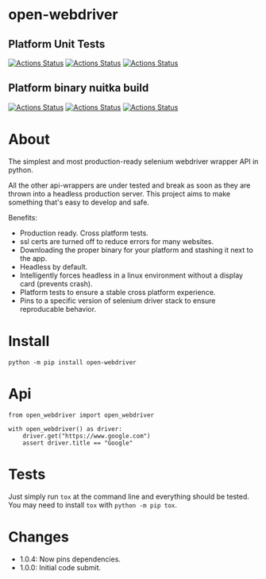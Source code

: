 # open-webdriver

## Platform Unit Tests
[![Actions Status](https://github.com/zackees/open-webdriver/workflows/MacOS_Tests/badge.svg)](https://github.com/zackees/open-webdriver/actions/workflows/test_macos.yml)
[![Actions Status](https://github.com/zackees/open-webdriver/workflows/Win_Tests/badge.svg)](https://github.com/zackees/open-webdriver/actions/workflows/test_win.yml)
[![Actions Status](https://github.com/zackees/open-webdriver/workflows/Ubuntu_Tests/badge.svg)](https://github.com/zackees/open-webdriver/actions/workflows/test_ubuntu.yml)

## Platform binary nuitka build
[![Actions Status](https://github.com/zackees/open-webdriver/workflows/MacOS_Tests/badge.svg)](https://github.com/zackees/open-webdriver/actions/workflows/test_macos.yml)
[![Actions Status](https://github.com/zackees/open-webdriver/workflows/Win_Tests/badge.svg)](https://github.com/zackees/open-webdriver/actions/workflows/test_win.yml)
[![Actions Status](https://github.com/zackees/open-webdriver/workflows/Ubuntu_Tests/badge.svg)](https://github.com/zackees/open-webdriver/actions/workflows/test_ubuntu.yml)

# About

The simplest and most production-ready selenium webdriver wrapper API in python.

All the other api-wrappers are under tested and break as soon as they are thrown into a headless
production server. This project aims to make something that's easy to develop and safe.

Benefits:

  * Production ready. Cross platform tests.
  * ssl certs are turned off to reduce errors for many websites.
  * Downloading the proper binary for your platform and stashing it next to the app.
  * Headless by default.
  * Intelligently forces headless in a linux environment without a display card (prevents crash).
  * Platform tests to ensure a stable cross platform experience.
  * Pins to a specific version of selenium driver stack to ensure reproducable behavior.

# Install

`python -m pip install open-webdriver`

# Api

```
from open_webdriver import open_webdriver

with open_webdriver() as driver:
    driver.get("https://www.google.com")
    assert driver.title == "Google"
```

# Tests

Just simply run `tox` at the command line and everything should be tested. You may need to install `tox` with `python -m pip tox`.

# Changes
  * 1.0.4: Now pins dependencies.
  * 1.0.0: Initial code submit.
